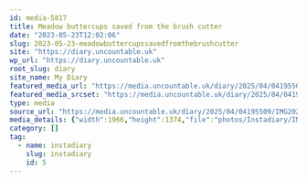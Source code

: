 ```yaml
---
id: media-5817
title: Meadow buttercups saved from the brush cutter
date: "2023-05-23T12:02:06"
slug: 2023-05-23-meadowbuttercupssavedfromthebrushcutter
site: "https://diary.uncountable.uk"
wp_url: "https://diary.uncountable.uk"
root_slug: diary
site_name: My Diary
featured_media_url: "https://media.uncountable.uk/diary/2025/04/04195509/IMG20230523130206-edited.webp"
featured_media_srcset: "https://media.uncountable.uk/diary/2025/04/04195509/IMG20230523130206-edited-300x210.webp 300w, https://media.uncountable.uk/diary/2025/04/04195509/IMG20230523130206-edited-1024x716.webp 1024w, https://media.uncountable.uk/diary/2025/04/04195509/IMG20230523130206-edited-150x150.webp 150w, https://media.uncountable.uk/diary/2025/04/04195509/IMG20230523130206-edited-640x447.webp 640w, https://media.uncountable.uk/diary/2025/04/04195509/IMG20230523130206-edited.webp 1966w"
type: media
source_url: "https://media.uncountable.uk/diary/2025/04/04195509/IMG20230523130206-edited.webp"
media_details: {"width":1966,"height":1374,"file":"photos/Instadiary/IMG20230523130206-edited.webp","filesize":170350,"sizes":{"medium":{"file":"IMG20230523130206-edited-300x210.webp","width":300,"height":210,"filesize":27970,"mime_type":"image/webp","source_url":"https://media.uncountable.uk/diary/2025/04/04195509/IMG20230523130206-edited-300x210.webp"},"large":{"file":"IMG20230523130206-edited-1024x716.webp","width":1024,"height":716,"filesize":159798,"mime_type":"image/webp","source_url":"https://media.uncountable.uk/diary/2025/04/04195509/IMG20230523130206-edited-1024x716.webp"},"thumbnail":{"file":"IMG20230523130206-edited-150x150.webp","width":150,"height":150,"filesize":11626,"mime_type":"image/webp","source_url":"https://media.uncountable.uk/diary/2025/04/04195509/IMG20230523130206-edited-150x150.webp"},"mobwidth":{"file":"IMG20230523130206-edited-640x447.webp","width":640,"height":447,"filesize":88366,"mime_type":"image/webp","source_url":"https://media.uncountable.uk/diary/2025/04/04195509/IMG20230523130206-edited-640x447.webp"},"full":{"file":"IMG20230523130206-edited.webp","width":1966,"height":1374,"mime_type":"image/webp","source_url":"https://media.uncountable.uk/diary/2025/04/04195509/IMG20230523130206-edited.webp"}},"image_meta":{"aperture":"0","credit":"","camera":"","caption":"","created_timestamp":"0","copyright":"","focal_length":"0","iso":"0","shutter_speed":"0","title":"","orientation":"0","keywords":[]}}
category: []
tag:
  - name: instadiary
    slug: instadiary
    id: 5
---
```


